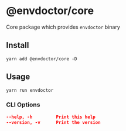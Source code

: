 # @envdoctor/core

Core package which provides `envdoctor` binary

## Install

`yarn add @envdoctor/core -D`

## Usage

`yarn run envdoctor`

### CLI Options

```json
--help, -h         Print this help
--version, -v      Print the version
```
